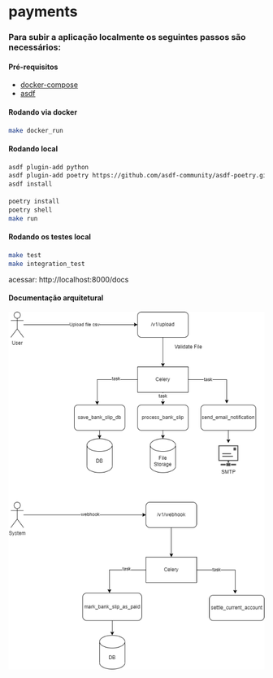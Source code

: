 # payments

### Para subir a aplicação localmente os seguintes passos são necessários:
#### Pré-requisitos
- [docker-compose](https://docs.docker.com/compose/install)
- [asdf](https://asdf-vm.com/guide/getting-started.html)


#### Rodando via docker

```bash
make docker_run

```

#### Rodando local

```bash
asdf plugin-add python
asdf plugin-add poetry https://github.com/asdf-community/asdf-poetry.git
asdf install

poetry install
poetry shell
make run
```

#### Rodando os testes local
```bash
make test
make integration_test
```

acessar: http://localhost:8000/docs


#### Documentação arquitetural

![Documentação arquitetural](https://github.com/davisnog/payments/blob/main/images/kanastra-payments.drawio.png?raw=true)